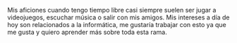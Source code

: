 Mis aficiones cuando tengo tiempo libre casi siempre suelen ser jugar a videojuegos, escuchar música o salir con mis amigos.
Mis intereses a día de hoy son relacionados a la informática, me gustaría trabajar con esto ya que me gusta y quiero aprender más sobre toda esta rama.
